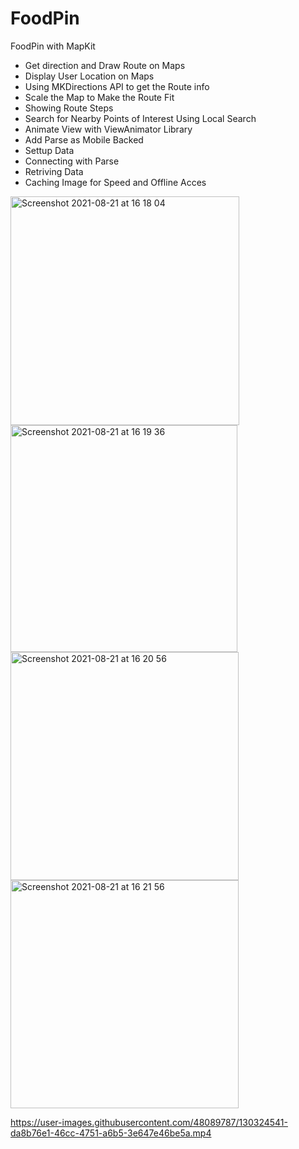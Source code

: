# FoodPin
FoodPin with MapKit

- Get direction and Draw Route on Maps
- Display User Location on Maps
- Using MKDirections API to get the Route info
- Scale the Map to Make the Route Fit
- Showing Route Steps
- Search for Nearby Points of Interest Using Local Search
- Animate View with ViewAnimator Library
- Add Parse as Mobile Backed
- Settup Data
- Connecting with Parse
- Retriving Data 
- Caching Image for Speed and Offline Acces

<img width="366" alt="Screenshot 2021-08-21 at 16 18 04" src="https://user-images.githubusercontent.com/48089787/130324807-36ed680c-e3f8-49c3-a639-86efbc02a4be.png"><img width="363" alt="Screenshot 2021-08-21 at 16 19 36" src="https://user-images.githubusercontent.com/48089787/130324813-21cdda30-c31a-4d23-b23a-fc22f022f746.png"><img width="365" alt="Screenshot 2021-08-21 at 16 20 56" src="https://user-images.githubusercontent.com/48089787/130324816-fa12fd89-e6cd-4ef9-949f-bcb091d346fb.png"><img width="365" alt="Screenshot 2021-08-21 at 16 21 56" src="https://user-images.githubusercontent.com/48089787/130324818-d138c540-5607-429b-bbd4-ce2b36466041.png"> 

https://user-images.githubusercontent.com/48089787/130324541-da8b76e1-46cc-4751-a6b5-3e647e46be5a.mp4


























